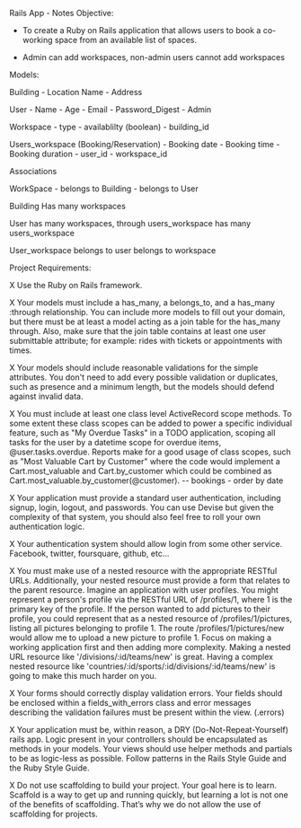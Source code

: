 Rails App - Notes
Objective: 

- To create a Ruby on Rails application that allows users to book a co-working space from an available list of spaces.
     
- Admin can add workspaces, non-admin users cannot add workspaces 
     
Models:

Building
        - Location Name
        - Address
        
User
        - Name
        - Age 
        - Email 
        - Password_Digest
        - Admin 
    
Workspace
        - type
        - availablilty (boolean)
        - building_id 
        
Users_workspace (Booking/Reservation)
        - Booking date
        - Booking time 
        - Booking duration 
        - user_id
        - workspace_id 
        
Associations

WorkSpace 
        - belongs to Building
        - belongs to User
    
Building 
    Has many workspaces 
    
User 
    has many workspaces, through users_workspace
    has many users_workspace
    
User_workspace
    belongs to user
    belongs to workspace
        
Project Requirements:

X    Use the Ruby on Rails framework.

X    Your models must include a has_many, a belongs_to, and a has_many :through relationship. You can include more models to fill out your domain, but there must be at least a model acting as a join table for the has_many through. Also, make sure that the join table contains at least one user submittable attribute; for example: rides with tickets or appointments with times.

X    Your models should include reasonable validations for the simple attributes. You don't need to add every possible validation or duplicates, such as presence and a minimum length, but the models should defend against invalid data.

X    You must include at least one class level ActiveRecord scope methods. To some extent these class scopes can be added to power a specific individual feature, such as "My Overdue Tasks" in a TODO application, scoping all tasks for the user by a datetime scope for overdue items, @user.tasks.overdue. Reports make for a good usage of class scopes, such as "Most Valuable Cart by Customer" where the code would implement a Cart.most_valuable and Cart.by_customer which could be combined as Cart.most_valuable.by_customer(@customer). -- bookings - order by date 

X   Your application must provide a standard user authentication, including signup, login, logout, and passwords. You can use Devise but given the complexity of that system, you should also feel free to roll your own authentication logic.

X    Your authentication system should allow login from some other service. Facebook, twitter, foursquare, github, etc...

X    You must make use of a nested resource with the appropriate RESTful URLs. Additionally, your nested resource must provide a form that relates to the parent resource. Imagine an application with user profiles. You might represent a person's profile via the RESTful URL of /profiles/1, where 1 is the primary key of the profile. If the person wanted to add pictures to their profile, you could represent that as a nested resource of /profiles/1/pictures, listing all pictures belonging to profile 1. The route /profiles/1/pictures/new would allow me to upload a new picture to profile 1. Focus on making a working application first and then adding more complexity. Making a nested URL resource like '/divisions/:id/teams/new' is great. Having a complex nested resource like 'countries/:id/sports/:id/divisions/:id/teams/new' is going to make this much harder on you.

X    Your forms should correctly display validation errors. Your fields should be enclosed within a fields_with_errors class and error messages describing the validation failures must be present within the view. (.errors)

X    Your application must be, within reason, a DRY (Do-Not-Repeat-Yourself) rails app. Logic present in your controllers should be encapsulated as methods in your models. Your views should use helper methods and partials to be as logic-less as possible. Follow patterns in the Rails Style Guide and the Ruby Style Guide.

X    Do not use scaffolding to build your project. Your goal here is to learn. Scaffold is a way to get up and running quickly, but learning a lot is not one of the benefits of scaffolding. That’s why we do not allow the use of scaffolding for projects.